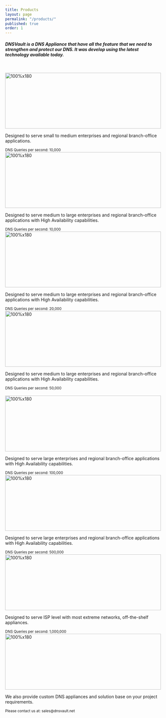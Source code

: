 ```yaml
---
title: Products
layout: page
permalink: "/products/"
published: true
order: 1
---
```


<h5>DNSVault is a DNS Appliance that have all the feature that we need to strengthen and protect our DNS. It was develop using the latest technology available today.</h5>
<div class="container" style="margin-bottom: 250px;margin-top: 50px;">
    <div class="card-deck">
      <div class="card">
        <img class="card-img-top img-thumbnail" data-src="holder.js/100px200?text=DNSVault 10R &bg=#212121&size=15" alt="100%x180" data-holder-rendered="true" style="height: 180px; width: 100%; display: block;">
        <div class="card-body">
          <p class="card-text">Designed to serve small to medium enterprises and regional branch-office applications.</p>
        </div>
        <div class="card-footer">
          <small class="text-muted">DNS Queries per second: 10,000</small>
        </div>
      </div>
      <div class="card">
        <img class="card-img-top img-thumbnail" data-src="holder.js/100px200?text=DNSVault 10RR &bg=#212121&size=15" alt="100%x180" data-holder-rendered="true" style="height: 180px; width: 100%; display: block;">
        <div class="card-body">
          <p class="card-text">Designed to serve medium to large enterprises and regional branch-office applications with High Availability capabilities.</p>
        </div>
        <div class="card-footer">
          <small class="text-muted">DNS Queries per second: 10,000</small>
        </div>
      </div>
      <div class="card">
        <img class="card-img-top img-thumbnail" data-src="holder.js/100px200?text=DNSVault 20RR &bg=#212121&size=15" alt="100%x180" data-holder-rendered="true" style="height: 180px; width: 100%; display: block;">
        <div class="card-body">
          <p class="card-text">Designed to serve medium to large enterprises and regional branch-office applications with High Availability capabilities.</p>
        </div>
        <div class="card-footer">
          <small class="text-muted">DNS Queries per second: 20,000</small>
        </div>
      </div>
      <div class="card">
        <img class="card-img-top img-thumbnail" data-src="holder.js/100px200?text=DNSVault 50RR &bg=#212121&size=15" alt="100%x180" data-holder-rendered="true" style="height: 180px; width: 100%; display: block;">
        <div class="card-body">
          <p class="card-text">Designed to serve medium to large enterprises and regional branch-office applications with High Availability capabilities.</p>
        </div>
        <div class="card-footer">
          <small class="text-muted">DNS Queries per second: 50,000</small>
        </div>
      </div>
    </div>
    <br>
    <div class="card-deck">
      <div class="card">
        <img class="card-img-top img-thumbnail" data-src="holder.js/100px200?text=DNSVault 100RR &bg=#212121&size=15" alt="100%x180" data-holder-rendered="true" style="height: 180px; width: 100%; display: block;">
        <div class="card-body">
          <p class="card-text">Designed to serve large enterprises and regional branch-office applications with High Availability capabilities.</p>
        </div>
        <div class="card-footer">
          <small class="text-muted">DNS Queries per second: 100,000</small>
        </div>
      </div>
      <div class="card">
        <img class="card-img-top img-thumbnail" data-src="holder.js/100px200?text=DNSVault 500RR &bg=#212121&size=15" alt="100%x180" data-holder-rendered="true" style="height: 180px; width: 100%; display: block;">
        <div class="card-body">
          <p class="card-text">Designed to serve large enterprises and regional branch-office applications with High Availability capabilities.</p>
        </div>
        <div class="card-footer">
          <small class="text-muted">DNS Queries per second: 500,000</small>
        </div>
      </div>
      <div class="card">
        <img class="card-img-top img-thumbnail" data-src="holder.js/100px200?text=DNSVault 1J &bg=#212121&size=15" alt="100%x180" data-holder-rendered="true" style="height: 180px; width: 100%; display: block;">
        <div class="card-body">
          <p class="card-text">Designed to serve ISP level with most extreme networks, off-the-shelf appliances.</p>
        </div>
        <div class="card-footer">
          <small class="text-muted">DNS Queries per second: 1,000,000</small>
        </div>
      </div>
      <div class="card">
        <img class="card-img-top img-thumbnail" data-src="holder.js/100px200?text=CUSTOM&bg=#212121&size=15" alt="100%x180" data-holder-rendered="true" style="height: 180px; width: 100%; display: block;">
        <div class="card-body">
          <p class="card-text">We also provide custom DNS appliances and solution base on your project requirements.</p>
        </div>
        <div class="card-footer">
          <small class="text-muted">Please contact us at: sales@dnsvault.net</small>
        </div>
      </div>
</div>